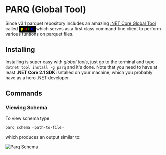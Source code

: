# PARQ (Global Tool)

Since v3.1 parquet repository includes an amazing [.NET Core Global Tool](https://docs.microsoft.com/en-us/dotnet/core/tools/global-tools) called 
<span style="background-color: black; padding-left:5px; padding-right: 5px; padding-bottom: 4px">
   <strong>
      <font color="yellow">p</font>
      <font color="red">a</font>
      <font color="green">r</font>
      <font color="blue">q</font>
   </strong>
</span>
which serves as a first class command-line client to perform various funtions on parquet files.

## Installing

Installing is super easy with *global tools*, just go to the terminal and type `dotnet tool install -g parq` and it's done. Note that you need to have at least **.NET Core 2.1 SDK** isntalled on your machine, which you probably have as a hero .NET developer.

## Commands

### Viewing Schema

To view schema type

```powershell
parq schema <path-to-file>
````

which produces an output similar to:

![Parq Schema](img/parq-schema.png)